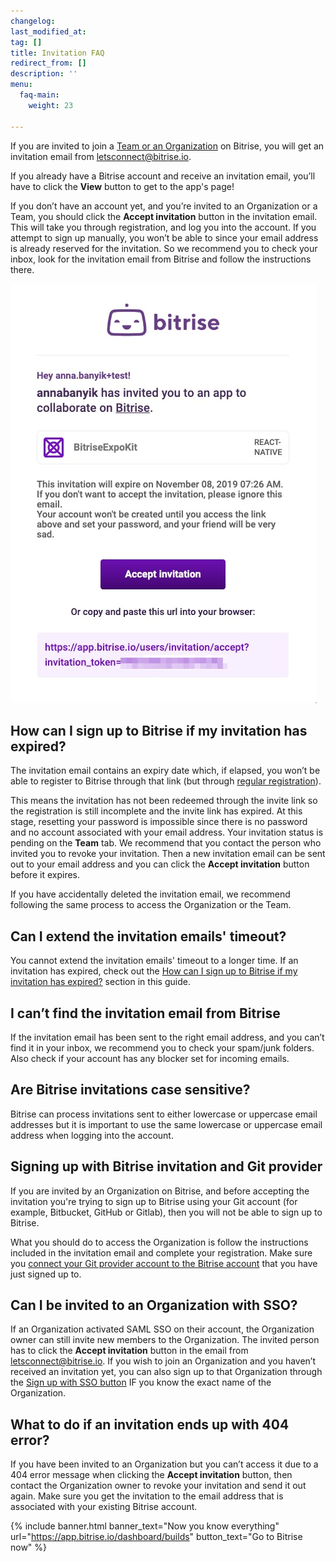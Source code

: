 ```yaml
---
changelog: 
last_modified_at: 
tag: []
title: Invitation FAQ
redirect_from: []
description: ''
menu:
  faq-main:
    weight: 23

---
```

If you are invited to join a [Team or an Organization](/team-management/teams-vs-organizations-index/) on Bitrise, you will get an invitation email from [letsconnect@bitrise.io](mailto:letsconnect@bitrise.io).

If you already have a Bitrise account and receive an invitation email, you’ll have to click the **View** button to get to the app's page!

If you don’t have an account yet, and you’re invited to an Organization or a Team, you should click the **Accept invitation** button in the invitation email. This will take you through   registration, and log you into the account. If you attempt to sign up manually, you won’t be able to since your email address is already reserved for the invitation. So we recommend you to check your inbox, look for the invitation email from Bitrise and follow the instructions there.

![](/img/accept-invitation-1.jpg)

## How can I sign up to Bitrise if my invitation has expired?

The invitation email contains an expiry date which, if elapsed, you won’t be able to register to Bitrise through that link (but through [regular registration](/getting-started/signing-up-to-bitrise/)).

This means the invitation has not been redeemed through the invite link so the registration is still incomplete and the invite link has expired. At this stage, resetting your password is impossible since there is no password and no account associated with your email address. Your invitation status is pending on the **Team** tab. We recommend that you contact the person who invited you to revoke your invitation. Then a new invitation email can be sent out to your email address and you can click the **Accept invitation** button before it expires.

If you have accidentally deleted the invitation email, we recommend following the same process to access the Organization or the Team.

## Can I extend the invitation emails' timeout?

You cannot extend the invitation emails' timeout to a longer time. If an invitation has expired, check out the [How can I sign up to Bitrise if my invitation has expired?](/faq/invitation-faq/#how-can-i-sign-up-to-bitrise-if-my-invitation-has-expired) section in this guide.

## I can’t find the invitation email from Bitrise

If the invitation email has been sent to the right email address, and you can’t find it in your inbox, we recommend you to check your spam/junk folders. Also check if your account has any blocker set for incoming emails.

## Are Bitrise invitations case sensitive?

Bitrise can process invitations sent to either lowercase or uppercase email addresses but it is important to use the same lowercase or uppercase email address when logging into the account.

## Signing up with Bitrise invitation and Git provider

If you are invited by an Organization on Bitrise, and before accepting the invitation you're trying to sign up to Bitrise using your Git account (for example, Bitbucket, GitHub or Gitlab), then you will not be able to sign up to Bitrise.

What you should do to access the Organization is follow the instructions included in the invitation email and complete your registration. Make sure you [connect your Git provider account to the Bitrise account](/getting-started/connecting-account-bitrise/) that you have just signed up to.

## Can I be invited to an Organization with SSO?

If an Organization activated SAML SSO on their account, the Organization owner can still invite new members to the Organization. The invited person has to click the **Accept invitation** button in the email from [letsconnect@bitrise.io](mailto:letsconnect@bitrise.io). If you wish to join an Organization and you haven’t received an invitation yet, you can also sign up to that Organization through the [Sign up with SSO button](/getting-started/signing-up-to-bitrise/#signing-up-with-sso) IF you know the exact name of the Organization.

## What to do if an invitation ends up with 404 error?

If you have been invited to an Organization but you can’t access it due to a 404 error message when clicking the **Accept invitation** button, then contact the Organization owner to revoke your invitation and send it out again. Make sure you get the invitation to the email address that is associated with your existing Bitrise account.

{% include banner.html banner_text="Now you know everything" url="https://app.bitrise.io/dashboard/builds" button_text="Go to Bitrise now" %}